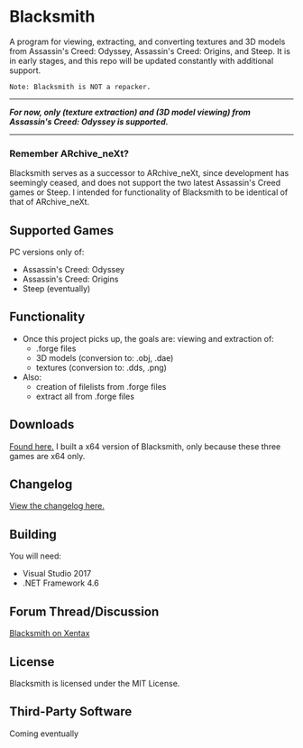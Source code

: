 # Blacksmith
A program for viewing, extracting, and converting textures and 3D models from Assassin's Creed: Odyssey, Assassin's Creed: Origins, and Steep. It is in early stages, and this repo will be updated constantly with additional support.

`Note: Blacksmith is NOT a repacker.`

----

***For now, only (texture extraction) and (3D model viewing) from Assassin's Creed: Odyssey is supported.***

----

### Remember ARchive_neXt?
Blacksmith serves as a successor to ARchive_neXt, since development has seemingly ceased, and does not support the two latest Assassin's Creed games or Steep. I intended for functionality of Blacksmith to be identical of that of ARchive_neXt.

## Supported Games
PC versions only of:
- Assassin's Creed: Odyssey
- Assassin's Creed: Origins
- Steep (eventually)

## Functionality
- Once this project picks up, the goals are: viewing and extraction of:
  - .forge files
  - 3D models (conversion to: .obj, .dae)
  - textures (conversion to: .dds, .png)
- Also:
  - creation of filelists from .forge files
  - extract all from .forge files
  
## Downloads
[Found here.](https://github.com/theawesomecoder61/Blacksmith/releases) I built a x64 version of Blacksmith, only because these three games are x64 only.

## Changelog
[View the changelog here.](https://github.com/theawesomecoder61/Blacksmith/blob/master/Changelog.md)

## Building
You will need:
- Visual Studio 2017
- .NET Framework 4.6

## Forum Thread/Discussion
[Blacksmith on Xentax](http://forum.xentax.com/viewtopic.php?f=10&t=19324&p=147450)

## License
Blacksmith is licensed under the MIT License.

## Third-Party Software
Coming eventually
